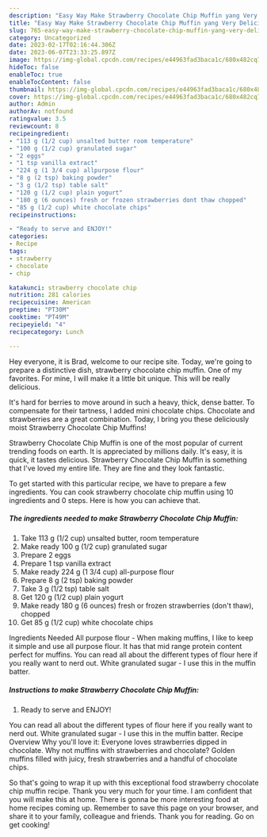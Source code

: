 ```yaml
---
description: "Easy Way Make Strawberry Chocolate Chip Muffin yang Very Delicious}"
title: "Easy Way Make Strawberry Chocolate Chip Muffin yang Very Delicious}"
slug: 765-easy-way-make-strawberry-chocolate-chip-muffin-yang-very-delicious
category: Uncategorized
date: 2023-02-17T02:16:44.306Z
date: 2023-06-07T23:33:25.897Z
image: https://img-global.cpcdn.com/recipes/e44963fad3baca1c/680x482cq70/strawberry-chocolate-chip-muffin-recipe-main-photo.jpg
hideToc: false
enableToc: true
enableTocContent: false
thumbnail: https://img-global.cpcdn.com/recipes/e44963fad3baca1c/680x482cq70/strawberry-chocolate-chip-muffin-recipe-main-photo.jpg
cover: https://img-global.cpcdn.com/recipes/e44963fad3baca1c/680x482cq70/strawberry-chocolate-chip-muffin-recipe-main-photo.jpg
author: Admin
authorAv: notfound
ratingvalue: 3.5
reviewcount: 8
recipeingredient:
- "113 g (1/2 cup) unsalted butter room temperature"
- "100 g (1/2 cup) granulated sugar"
- "2 eggs"
- "1 tsp vanilla extract"
- "224 g (1 3/4 cup) allpurpose flour"
- "8 g (2 tsp) baking powder"
- "3 g (1/2 tsp) table salt"
- "120 g (1/2 cup) plain yogurt"
- "180 g (6 ounces) fresh or frozen strawberries dont thaw chopped"
- "85 g (1/2 cup) white chocolate chips"
recipeinstructions:

- "Ready to serve and ENJOY!"
categories:
- Recipe
tags:
- strawberry
- chocolate
- chip

katakunci: strawberry chocolate chip 
nutrition: 281 calories
recipecuisine: American
preptime: "PT30M"
cooktime: "PT49M"
recipeyield: "4"
recipecategory: Lunch

---
```



Hey everyone, it is Brad, welcome to our recipe site. Today, we're going to prepare a distinctive dish, strawberry chocolate chip muffin. One of my favorites. For mine, I will make it a little bit unique. This will be really delicious.

It&#39;s hard for berries to move around in such a heavy, thick, dense batter. To compensate for their tartness, I added mini chocolate chips. Chocolate and strawberries are a great combination. Today, I bring you these deliciously moist Strawberry Chocolate Chip Muffins!

Strawberry Chocolate Chip Muffin is one of the most popular of current trending foods on earth. It is appreciated by millions daily. It's easy, it is quick, it tastes delicious. Strawberry Chocolate Chip Muffin is something that I've loved my entire life. They are fine and they look fantastic.


To get started with this particular recipe, we have to prepare a few ingredients. You can cook strawberry chocolate chip muffin using 10 ingredients and 0 steps. Here is how you can achieve that.

<!--inarticleads1-->

##### The ingredients needed to make Strawberry Chocolate Chip Muffin:

1. Take 113 g (1/2 cup) unsalted butter, room temperature
1. Make ready 100 g (1/2 cup) granulated sugar
1. Prepare 2 eggs
1. Prepare 1 tsp vanilla extract
1. Make ready 224 g (1 3/4 cup) all-purpose flour
1. Prepare 8 g (2 tsp) baking powder
1. Take 3 g (1/2 tsp) table salt
1. Get 120 g (1/2 cup) plain yogurt
1. Make ready 180 g (6 ounces) fresh or frozen strawberries (don&#39;t thaw), chopped
1. Get 85 g (1/2 cup) white chocolate chips


Ingredients Needed All purpose flour - When making muffins, I like to keep it simple and use all purpose flour. It has that mid range protein content perfect for muffins. You can read all about the different types of flour here if you really want to nerd out. White granulated sugar - I use this in the muffin batter. 

<!--inarticleads2-->

##### Instructions to make Strawberry Chocolate Chip Muffin:


1. Ready to serve and ENJOY!

You can read all about the different types of flour here if you really want to nerd out. White granulated sugar - I use this in the muffin batter. Recipe Overview Why you&#39;ll love it: Everyone loves strawberries dipped in chocolate. Why not muffins with strawberries and chocolate? Golden muffins filled with juicy, fresh strawberries and a handful of chocolate chips. 

So that's going to wrap it up with this exceptional food strawberry chocolate chip muffin recipe. Thank you very much for your time. I am confident that you will make this at home. There is gonna be more interesting food at home recipes coming up. Remember to save this page on your browser, and share it to your family, colleague and friends. Thank you for reading. Go on get cooking!

